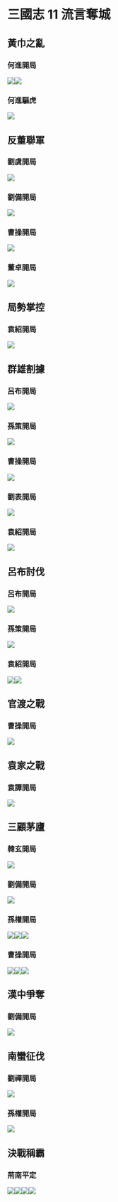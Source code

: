 # 三國志 11 流言奪城

##  黃巾之亂

### 何進開局
![](https://reganlu007.github.io/san11/rumor/184何進1.jpg)![](https://reganlu007.github.io/san11/rumor/184何進2.jpg)

### 何進驅虎
![](https://reganlu007.github.io/san11/rumor/184何進驅虎.jpg)

##  反董聯軍

### 劉虞開局
![](https://reganlu007.github.io/san11/rumor/190劉虞.jpg)

### 劉備開局
![](https://reganlu007.github.io/san11/rumor/190劉備.jpg)

### 曹操開局
![](https://reganlu007.github.io/san11/rumor/190曹操.jpg)

### 董卓開局
![](https://reganlu007.github.io/san11/rumor/190董卓.jpg)

##  局勢掌控

### 袁紹開局
![](https://reganlu007.github.io/san11/rumor/191袁紹.jpg)

##  群雄割據

### 呂布開局
![](https://reganlu007.github.io/san11/rumor/194呂布.jpg)

### 孫策開局
![](https://reganlu007.github.io/san11/rumor/194孫策.jpg)

### 曹操開局
![](https://reganlu007.github.io/san11/rumor/194曹操.jpg)

### 劉表開局
![](https://reganlu007.github.io/san11/rumor/194劉表.jpg)

### 袁紹開局
![](https://reganlu007.github.io/san11/rumor/194袁紹.jpg)

##  呂布討伐

### 呂布開局
![](https://reganlu007.github.io/san11/rumor/198呂布.jpg)

### 孫策開局
![](https://reganlu007.github.io/san11/rumor/198孫策.jpg)

### 袁紹開局
![](https://reganlu007.github.io/san11/rumor/198袁紹1.jpg)![](https://reganlu007.github.io/san11/rumor/198袁紹2.jpg)

##  官渡之戰

### 曹操開局
![](https://reganlu007.github.io/san11/rumor/200曹操.jpg)

##  袁家之戰

### 袁譚開局
![](https://reganlu007.github.io/san11/rumor/203袁譚.jpg)

##  三顧茅廬

### 韓玄開局
![](https://reganlu007.github.io/san11/rumor/207韓玄.jpg)

### 劉備開局
![](https://reganlu007.github.io/san11/rumor/207劉備.jpg)

### 孫權開局
![](https://reganlu007.github.io/san11/rumor/207孫權1.jpg)![](https://reganlu007.github.io/san11/rumor/207孫權2.jpg)![](https://reganlu007.github.io/san11/rumor/207孫權3.jpg)

### 曹操開局
![](https://reganlu007.github.io/san11/rumor/207曹操1.jpg)![](https://reganlu007.github.io/san11/rumor/207曹操2.jpg)![](https://reganlu007.github.io/san11/rumor/207曹操3.jpg)

##  漢中爭奪

### 劉備開局
![](https://reganlu007.github.io/san11/rumor/217劉備.jpg)

##  南蠻征伐

### 劉禪開局
![](https://reganlu007.github.io/san11/rumor/225劉禪.jpg)

### 孫權開局
![](https://reganlu007.github.io/san11/rumor/225孫權.jpg)

##  決戰稱霸

### 荊南平定
![](https://reganlu007.github.io/san11/rumor/荊南1.jpg)![](https://reganlu007.github.io/san11/rumor/荊南2.jpg)![](https://reganlu007.github.io/san11/rumor/荊南3.jpg)![](https://reganlu007.github.io/san11/rumor/荊南4.jpg)
